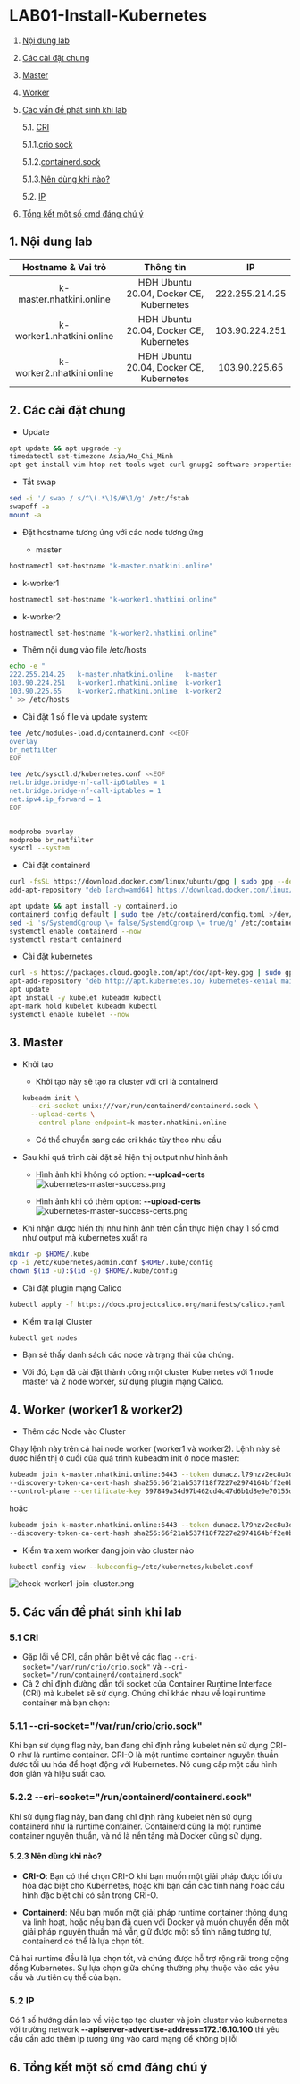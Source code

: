 # LAB01-Install-Kubernetes

1. [Nội dung lab](#contents)

2. [Các cài đặt chung](#setup)

3. [Master](#master)

4. [Worker](#worker)

5. [Các vấn đề  phát sinh khi lab](#problem)

    5.1. [CRI](#problem-cri)

      5.1.1.[crio.sock](#pcri)

      5.1.2.[containerd.sock](#pcontainerd)

      5.1.3.[Nên dùng khi nào?](#when-use)

    5.2. [IP](#problem-ip)

6. [Tổng kết một số cmd đáng chú ý](#sumary-cmd)

## 1. Nội dung lab <a name="contents"></a>

Hostname & Vai trò | Thông tin | IP
:---------:|:----------:|:---------:
 k-master.nhatkini.online | HĐH Ubuntu 20.04, Docker CE, Kubernetes | 222.255.214.25
 k-worker1.nhatkini.online | HĐH Ubuntu 20.04, Docker CE, Kubernetes | 103.90.224.251
 k-worker2.nhatkini.online | HĐH Ubuntu 20.04, Docker CE, Kubernetes | 103.90.225.65

## 2. Các cài đặt chung <a name="setup"></a>

* Update

```bash
apt update && apt upgrade -y
timedatectl set-timezone Asia/Ho_Chi_Minh
apt-get install vim htop net-tools wget curl gnupg2 software-properties-common apt-transport-https ca-certificates -y
```

* Tắt swap

```bash
sed -i '/ swap / s/^\(.*\)$/#\1/g' /etc/fstab
swapoff -a
mount -a
```

* Đặt hostname tương ứng với các node tương ứng

  * master

```bash
hostnamectl set-hostname "k-master.nhatkini.online"
```

  * k-worker1

```bash
hostnamectl set-hostname "k-worker1.nhatkini.online"
```

  * k-worker2

```bash
hostnamectl set-hostname "k-worker2.nhatkini.online"
```

* Thêm nội dung vào file /etc/hosts

```bash
echo -e "
222.255.214.25   k-master.nhatkini.online   k-master
103.90.224.251   k-worker1.nhatkini.online  k-worker1
103.90.225.65    k-worker2.nhatkini.online  k-worker2
" >> /etc/hosts 

```

* Cài đặt 1 số  file và update system:

```bash
tee /etc/modules-load.d/containerd.conf <<EOF
overlay
br_netfilter
EOF

tee /etc/sysctl.d/kubernetes.conf <<EOF
net.bridge.bridge-nf-call-ip6tables = 1
net.bridge.bridge-nf-call-iptables = 1
net.ipv4.ip_forward = 1
EOF


modprobe overlay
modprobe br_netfilter
sysctl --system
```

* Cài đặt containerd

```bash
curl -fsSL https://download.docker.com/linux/ubuntu/gpg | sudo gpg --dearmour -o /etc/apt/trusted.gpg.d/docker.gpg
add-apt-repository "deb [arch=amd64] https://download.docker.com/linux/ubuntu $(lsb_release -cs) stable"

apt update && apt install -y containerd.io
containerd config default | sudo tee /etc/containerd/config.toml >/dev/null 2>&1
sed -i 's/SystemdCgroup \= false/SystemdCgroup \= true/g' /etc/containerd/config.toml
systemctl enable containerd --now
systemctl restart containerd 
```

* Cài đặt kubernetes

```bash
curl -s https://packages.cloud.google.com/apt/doc/apt-key.gpg | sudo gpg --dearmour -o /etc/apt/trusted.gpg.d/kubernetes-xenial.gpg
apt-add-repository "deb http://apt.kubernetes.io/ kubernetes-xenial main"
apt update
apt install -y kubelet kubeadm kubectl
apt-mark hold kubelet kubeadm kubectl
systemctl enable kubelet --now
```

## 3. Master <a name="master"></a>

* Khởi tạo
  * Khởi tạo này sẽ tạo ra cluster với cri là containerd

  ```bash
  kubeadm init \
    --cri-socket unix:///var/run/containerd/containerd.sock \
    --upload-certs \
    --control-plane-endpoint=k-master.nhatkini.online
  ```

  * Có thể chuyển sang các cri khác tùy theo nhu cầu

* Sau khi quá trình cài đặt sẽ  hiện thị output như hình ảnh

  * Hình ảnh khi không có option: **--upload-certs**
  ![kubernetes-master-success.png](../images/kubernetes-master-success.png)

  * Hình ảnh khi có thêm option: **--upload-certs**
  ![kubernetes-master-success-certs.png](../images/kubernetes-master-success-certs.png)

* Khi nhận được hiển thị như hình ảnh trên cần thực hiện chạy 1 số  cmd như output mà kubernetes xuất ra

```bash
mkdir -p $HOME/.kube
cp -i /etc/kubernetes/admin.conf $HOME/.kube/config
chown $(id -u):$(id -g) $HOME/.kube/config
```

* Cài đặt plugin mạng Calico

```bash
kubectl apply -f https://docs.projectcalico.org/manifests/calico.yaml
```

* Kiểm tra lại Cluster

```bash
kubectl get nodes
```

* Bạn sẽ thấy danh sách các node và trạng thái của chúng.

* Với đó, bạn đã cài đặt thành công một cluster Kubernetes với 1 node master và 2 node worker, sử dụng plugin mạng Calico.

## 4. Worker (worker1 & worker2) <a name="worker"></a>

* Thêm các Node vào Cluster

Chạy lệnh này trên cả hai node worker (worker1 và worker2). Lệnh này sẽ được hiển thị ở cuối của quá trình kubeadm init ở node master:

```bash
kubeadm join k-master.nhatkini.online:6443 --token dunacz.l79nzv2ec8u3di5v \
--discovery-token-ca-cert-hash sha256:66f21ab537f18f7227e2974164bff2e0beed2c95c1e351411b242d9271972b43 \
--control-plane --certificate-key 597849a34d97b462cd4c47d6b1d8e0e70155dbed67f1e1bc1bf3eff3408c4fdf

```

hoặc

```bash
kubeadm join k-master.nhatkini.online:6443 --token dunacz.l79nzv2ec8u3di5v \
--discovery-token-ca-cert-hash sha256:66f21ab537f18f7227e2974164bff2e0beed2c95c1e351411b242d9271972b43 
```

* Kiểm tra xem worker đang join vào cluster nào

```bash
kubectl config view --kubeconfig=/etc/kubernetes/kubelet.conf
```

  ![check-worker1-join-cluster.png](../images/check-worker1-join-cluster.png)

## 5. Các vấn đề  phát sinh khi lab  <a name="problem"></a>

### 5.1 CRI <a name="problem-cri"></a>

* Gặp lỗi về CRI, cần phân biệt về  các flag `--cri-socket="/var/run/crio/crio.sock"` và `--cri-socket="/run/containerd/containerd.sock"`
* Cả 2 chỉ định đường dẫn tới socket của Container Runtime Interface (CRI) mà kubelet sẽ sử dụng. Chúng chỉ khác nhau về loại runtime container mà bạn chọn:

### 5.1.1 --cri-socket="/var/run/crio/crio.sock" <a name="pcri"></a>

Khi bạn sử dụng flag này, bạn đang chỉ định rằng kubelet nên sử dụng CRI-O như là runtime container. CRI-O là một runtime container nguyên thuần được tối ưu hóa để hoạt động với Kubernetes. Nó cung cấp một cấu hình đơn giản và hiệu suất cao.

### 5.2.2 --cri-socket="/run/containerd/containerd.sock" <a name="pcontainerd"></a>

Khi sử dụng flag này, bạn đang chỉ định rằng kubelet nên sử dụng containerd như là runtime container. Containerd cũng là một runtime container nguyên thuần, và nó là nền tảng mà Docker cũng sử dụng.

#### 5.2.3 Nên dùng khi nào? <a name="when-use"></a>

* **CRI-O**: Bạn có thể chọn CRI-O khi bạn muốn một giải pháp được tối ưu hóa đặc biệt cho Kubernetes, hoặc khi bạn cần các tính năng hoặc cấu hình đặc biệt chỉ có sẵn trong CRI-O.

* **Containerd**: Nếu bạn muốn một giải pháp runtime container thông dụng và linh hoạt, hoặc nếu bạn đã quen với Docker và muốn chuyển đến một giải pháp nguyên thuần mà vẫn giữ được một số tính năng tương tự, containerd có thể là lựa chọn tốt.

Cả hai runtime đều là lựa chọn tốt, và chúng được hỗ trợ rộng rãi trong cộng đồng Kubernetes. Sự lựa chọn giữa chúng thường phụ thuộc vào các yêu cầu và ưu tiên cụ thể của bạn.

### 5.2 IP <a name="problem-ip"></a>

Có 1 số hướng dẫn lab về việc tạo tạo cluster và join cluster vào kubernetes với trường network **--apiserver-advertise-address=172.16.10.100** thì yêu cầu cần add thêm ip tương ứng vào card mạng để không bị lỗi

## 6. Tổng kết một số  cmd đáng chú ý <a name="contents"></a>
